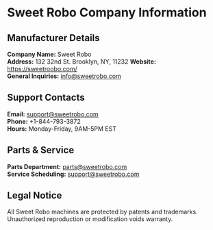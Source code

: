 # Sweet Robo Company Information

## Manufacturer Details
**Company Name:** Sweet Robo  
**Address:** 132 32nd St. Brooklyn, NY, 11232
**Website:** https://sweetroobo.com/  
**General Inquiries:** info@sweetrobo.com  

## Support Contacts
**Email:** support@sweetrobo.com  
**Phone:** +1-844-793-3872  
**Hours:** Monday-Friday, 9AM-5PM EST  

## Parts & Service
**Parts Department:** parts@sweetrobo.com  
**Service Scheduling:** support@sweetrobo.com  

## Legal Notice
All Sweet Robo machines are protected by patents and trademarks. Unauthorized reproduction or modification voids warranty.